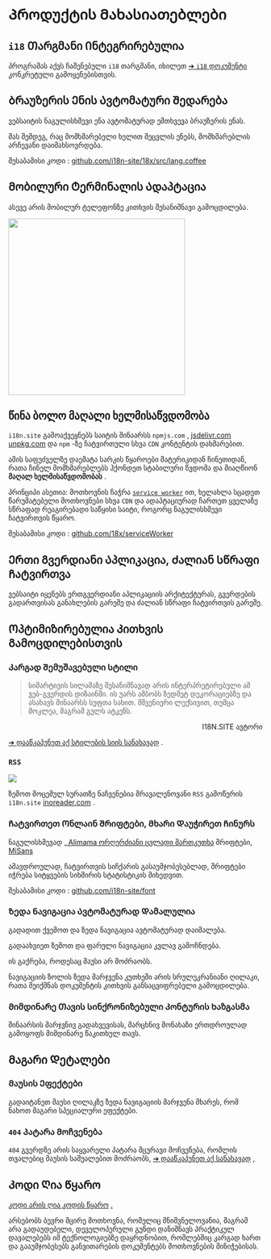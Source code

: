 # Პროდუქტის Მახასიათებლები

## `i18` Თარგმანი Ინტეგრირებულია

პროგრამას აქვს ჩაშენებული `i18` თარგმანი, იხილეთ [➔ `i18` დოკუმენტი](/i18) კონკრეტული გამოყენებისთვის.

## Ბრაუზერის Ენის Ავტომატური Შედარება

ვებსაიტის ნაგულისხმევი ენა ავტომატურად ემთხვევა ბრაუზერის ენას.

მას შემდეგ, რაც მომხმარებელი ხელით შეცვლის ენებს, მომხმარებლის არჩევანი დაიმახსოვრდება.

შესაბამისი კოდი : [github.com/i18n-site/18x/src/lang.coffee](https://github.com/i18n-site/18x/blob/main/src/lang.coffee)

## Მობილური Ტერმინალის Ადაპტაცია

ასევე არის მობილურ ტელეფონზე კითხვის შესანიშნავი გამოცდილება.

<img src="//p.3ti.site/1721379497.avif" width="350px">

## <a rel=id href="#ha" id="ha"></a> წინა ბოლო მაღალი ხელმისაწვდომობა

`i18n.site` გამოაქვეყნებს საიტის შინაარსს `npmjs.com` , [jsdelivr.com](//jsdelivr.com) [unpkg.com](//unpkg.com) და `npm` -ზე ჩატვირთული სხვა `CDN` კონტენტის დახმარებით.

ამის საფუძველზე დაემატა სარკის წყაროები მატერიკიდან ჩინეთიდან, რათა ჩინელ მომხმარებლებს ჰქონდეთ სტაბილური წვდომა და მიაღწიონ **მაღალ ხელმისაწვდომობას** .

პრინციპი ასეთია: მოთხოვნის ჩაჭრა [`service worker`](https://developer.mozilla.org/docs/Web/API/Service_Worker_API) ით, ხელახლა სცადეთ წარუმატებელი მოთხოვნები სხვა `CDN` და ადაპტაციურად ჩართეთ ყველაზე სწრაფად რეაგირებადი საწყისი საიტი, როგორც ნაგულისხმევი ჩატვირთვის წყარო.

შესაბამისი კოდი : [github.com/18x/serviceWorker](https://github.com/i18n-site/18x/tree/main/serviceWorker)

## Ერთი Გვერდიანი Აპლიკაცია, Ძალიან Სწრაფი Ჩატვირთვა

ვებსაიტი იყენებს ერთგვერდიანი აპლიკაციის არქიტექტურას, გვერდების გადართვისას განახლების გარეშე და ძალიან სწრაფი ჩატვირთვის გარეშე.

## Ოპტიმიზირებულია Კითხვის Გამოცდილებისთვის

### Კარგად Შემუშავებული Სტილი

> სიმარტივის სილამაზე შესანიშნავად არის ინტერპრეტირებული ამ ვებ-გვერდის დიზაინში.
> ის უარს ამბობს ზედმეტ დეკორაციებზე და ასახავს შინაარსს სუფთა სახით.
> მშვენიერი ლექსივით, თუმცა მოკლეა, მაგრამ გულს ატკენს.

<p style="text-align:right">I18N.SITE ავტორი</p>

[➔ დააწკაპუნეთ აქ სტილების სიის სანახავად](/i18n.site/md/styl) .

### `RSS`

![](//p.3ti.site/1725541085.avif)

ზემოთ მოცემულ სურათზე ნაჩვენებია მრავალენოვანი `RSS` გამოწერის `i18n.site` [inoreader.com](//inoreader.com) .

### Ჩატვირთეთ Ონლაინ Შრიფტები, Მხარი Დაუჭირეთ Ჩინურს

ნაგულისხმევად [, Alimama ორღერძიანი ცვლადი მართკუთხა](https://www.iconfont.cn/fonts/detail?cnid=pOvFIr086ADR) შრიფტები, [MiSans](https://hyperos.mi.com/font/zh/download/)

ამავდროულად, ჩატვირთვის სიჩქარის გასაუმჯობესებლად, შრიფტები იჭრება სიტყვების სიხშირის სტატისტიკის მიხედვით.

შესაბამისი კოდი : [github.com/i18n-site/font](https://github.com/i18n-site/font)

### Ზედა Ნავიგაცია Ავტომატურად Დამალულია

გადადით ქვემოთ და ზედა ნავიგაცია ავტომატურად დაიმალება.

გადაახვიეთ ზემოთ და ფარული ნავიგაცია კვლავ გამოჩნდება.

ის გაქრება, როდესაც მაუსი არ მოძრაობს.

ნავიგაციის ზოლის ზედა მარჯვენა კუთხეში არის სრულეკრანიანი ღილაკი, რათა შეიქმნას დოკუმენტის კითხვის განსაცვიფრებელი გამოცდილება.

### Მიმდინარე Თავის Სინქრონიზებული Კონტურის Ხაზგასმა

შინაარსის მარჯვნივ გადახვევისას, მარცხნივ მონახაზი ერთდროულად გამოყოფს მიმდინარე წაკითხულ თავს.

## Მაგარი Დეტალები

### Მაუსის Ეფექტები

გადაიტანეთ მაუსი ღილაკზე ზედა ნავიგაციის მარჯვენა მხარეს, რომ ნახოთ მაგარი სპეციალური ეფექტები.

### `404` Პატარა Მოჩვენება

`404` გვერდზე არის საყვარელი პატარა მცურავი მოჩვენება, რომლის თვალებიც მაუსის საშუალებით მოძრაობს, [➔ დააწკაპუნეთ აქ სანახავად](/404) ,

## Კოდი Ღია Წყარო

[კოდი არის ღია კოდის წყარო](/i18n.site/c/src) [.](//groups.google.com/u/2/g/i18n-site)

არსებობს ბევრი მცირე მოთხოვნა, რომელიც მნიშვნელოვანია, მაგრამ არა გადაუდებელი, დეველოპერული გუნდი დანიშნავს პრაქტიკულ დავალებებს იმ ტექნოლოგიებზე დაყრდნობით, რომლებშიც კარგად ხართ და გააუმჯობესებს განვითარების დოკუმენტებს მოთხოვნების მინიჭებისას.